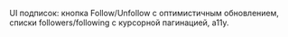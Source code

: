 UI подписок: кнопка Follow/Unfollow с оптимистичным обновлением, списки followers/following с курсорной пагинацией, a11y.
